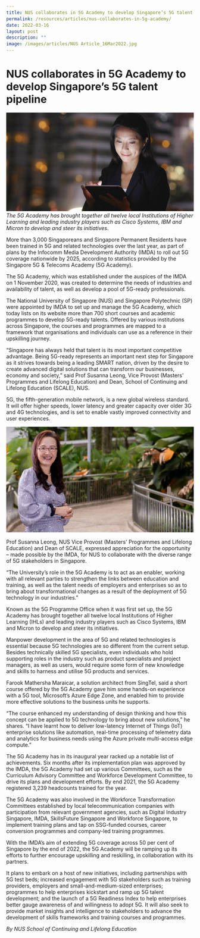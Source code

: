 ```yaml
---
title: NUS collaborates in 5G Academy to develop Singapore’s 5G talent pipeline
permalink: /resources/articles/nus-collaborates-in-5g-academy/
date: 2022-03-16
layout: post
description: ""
image: /images/articles/NUS Article_16Mar2022.jpg
---
```

# NUS collaborates in 5G Academy to develop Singapore’s 5G talent pipeline

![NUS News](/images/articles/NUS%20Article_16Mar2022.jpg)
*The 5G Academy has brought together all twelve local Institutions of Higher Learning and leading industry players such as Cisco Systems, IBM and Micron to develop and steer its initiatives.*

More than 3,000 Singaporeans and Singapore Permanent Residents have been trained in 5G and related technologies over the last year, as part of plans by the Infocomm Media Development Authority (IMDA) to roll out 5G coverage nationwide by 2025, according to statistics provided by the Singapore 5G & Telecoms Academy (5G Academy).

The 5G Academy, which was established under the auspices of the IMDA on 1 November 2020, was created to determine the needs of industries and availability of talent, as well as develop a pool of 5G-ready professionals.

The National University of Singapore (NUS) and Singapore Polytechnic (SP) were appointed by IMDA to set up and manage the 5G Academy, which today lists on its website more than 700 short courses and academic programmes to develop 5G-ready talents. Offered by various institutions across Singapore, the courses and programmes are mapped to a framework that organisations and individuals can use as a reference in their upskilling journey.

“Singapore has always held that talent is its most important competitive advantage. Being 5G-ready represents an important next step for Singapore as it strives towards being a leading SMART nation, driven by the desire to create advanced digital solutions that can transform our businesses, economy and society,” said Prof Susanna Leong, Vice Provost (Masters' Programmes and Lifelong Education) and Dean, School of Continuing and Lifelong Education (SCALE), NUS.

5G, the fifth-generation mobile network, is a new global wireless standard. It will offer higher speeds, lower latency and greater capacity over older 3G and 4G technologies, and is set to enable vastly improved connectivity and user experiences.

![](/images/articles/profsusannaleong1920x1080.jpg)

Prof Susanna Leong, NUS Vice Provost (Masters' Programmes and Lifelong Education) and Dean of SCALE, expressed appreciation for the opportunity – made possible by the IMDA, for NUS to collaborate with the diverse range of 5G stakeholders in Singapore.

“The University’s role in the 5G Academy is to act as an enabler, working with all relevant parties to strengthen the links between education and training, as well as the talent needs of employers and enterprises so as to bring about transformational changes as a result of the deployment of 5G technology in our industries.”

Known as the 5G Programme Office when it was first set up, the 5G Academy has brought together all twelve local Institutions of Higher Learning (IHLs) and leading industry players such as Cisco Systems, IBM and Micron to develop and steer its initiatives.

Manpower development in the area of 5G and related technologies is essential because 5G technologies are so different from the current setup. Besides technically skilled 5G specialists, even individuals who hold supporting roles in the industry such as product specialists and project managers, as well as users, would require some form of new knowledge and skills to harness and utilise 5G products and services.

Farook Mathersha Maraicar, a solution architect from SingTel, said a short course offered by the 5G Academy gave him some hands-on experience with a 5G tool, Microsoft’s Azure Edge Zone, and enabled him to provide more effective solutions to the business units he supports.

“The course enhanced my understanding of design thinking and how this concept can be applied to 5G technology to bring about new solutions,” he shares. “I have learnt how to deliver low-latency Internet of Things (IoT) enterprise solutions like automation, real-time processing of telemetry data and analytics for business needs using the Azure private multi-access edge compute.”

The 5G Academy has in its inaugural year racked up a notable list of achievements. Six months after its implementation plan was approved by the IMDA, the 5G Academy had set up various Committees, such as the Curriculum Advisory Committee and Workforce Development Committee, to drive its plans and development efforts. By end 2021, the 5G Academy registered 3,239 headcounts trained for the year.

The 5G Academy was also involved in the Workforce Transformation Committees established by local telecommunication companies with participation from relevant government agencies, such as Digital Industry Singapore, IMDA, SkillsFuture Singapore and Workforce Singapore, to implement training plans and tap on SSG-funded courses, career conversion programmes and company-led training programmes.

With the IMDA’s aim of extending 5G coverage across 50 per cent of Singapore by the end of 2022, the 5G Academy will be ramping up its efforts to further encourage upskilling and reskilling, in collaboration with its partners.

It plans to embark on a host of new initiatives, including partnerships with 5G test beds; increased engagement with 5G stakeholders such as training providers, employers and small-and-medium-sized enterprises; programmes to help enterprises kickstart and ramp up 5G talent development; and the launch of a 5G Readiness Index to help enterprises better gauge awareness of and willingness to adopt 5G. It will also seek to provide market insights and intelligence to stakeholders to advance the development of skills frameworks and training courses and programmes.

*By NUS School of Continuing and Lifelong Education*
